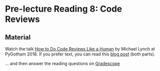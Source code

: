 # Pre-lecture Reading 8: Code Reviews

## Material

Watch the talk [How to Do Code Reviews Like a Human](https://youtu.be/0t4_MfHgb_A?si=nivtun2Xm10AvtNw) by Michael Lynch at PyGotham 2018. If you prefer text, you can read this [blog post](https://mtlynch.io/human-code-reviews-1/) (both parts).


… and then answer the reading questions on [Gradescope](https://www.gradescope.com/courses/837681/assignments/5069014)
